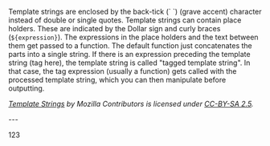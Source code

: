 Template strings are enclosed by the back-tick (\` \`) (grave accent) character instead of double or single quotes. Template strings can contain place holders. These are indicated by the Dollar sign and curly braces (`${expression}`). The expressions in the place holders and the text between them get passed to a function. The default function just concatenates the parts into a single string. If there is an expression preceding the template string (tag here),  the template string is called "tagged template string". In that case, the tag expression (usually a function) gets called with the processed template string, which you can then manipulate before outputting.

_[Template Strings](https://developer.mozilla.org/en/docs/Web/JavaScript/Reference/template_strings) by Mozilla Contributors is licensed under [CC-BY-SA 2.5](http://creativecommons.org/licenses/by-sa/2.5/)._

\-\-\-

123